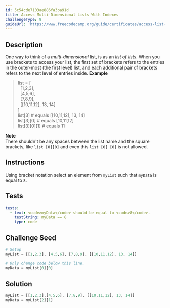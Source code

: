 ```yaml
---
id: 5c54cde7103ae886fa3ba91d
title: Access Multi-Dimensional Lists With Indexes
challengeType: 9
guideUrl: 'https://www.freecodecamp.org/guide/certificates/access-list-data-with-indexes'
---
```


## Description
<section id='description'>
One way to think of a <dfn>multi-dimensional</dfn> list, is as an <em>list of lists</em>. When you use brackets to access your list, the first set of brackets refers to the entries in the outer-most (the first level) list, and each additional pair of brackets refers to the next level of entries inside.
<strong>Example</strong>
<blockquote>list = [<br>&nbsp;&nbsp;[1,2,3],<br>&nbsp;&nbsp;[4,5,6],<br>&nbsp;&nbsp;[7,8,9],<br>&nbsp;&nbsp;[[10,11,12], 13, 14]<br>]<br>list[3] # equals [[10,11,12], 13, 14]<br>list[3][0] # equals [10,11,12]<br>list[3][0][1] # equals 11</blockquote>
<strong>Note</strong><br>There shouldn't be any spaces between the list name and the square brackets, like <code>list [0][0]</code> and even this <code>list [0] [0]</code> is not allowed.
</section>

## Instructions
<section id='instructions'>
Using bracket notation select an element from <code>myList</code> such that <code>myData</code> is equal to <code>8</code>.
</section>

## Tests
<section id='tests'>

```yml
tests:
  - text: <code>myData</code> should be equal to <code>8</code>.
    testString: myData == 8
    type: code

```

</section>

## Challenge Seed
<section id='challengeSeed'>

<div id='py-seed'>

```python
# Setup
myList = [[1,2,3], [4,5,6], [7,8,9], [[10,11,12], 13, 14]]

# Only change code below this line.
myData = myList[0][0]

```

</div>

</section>

## Solution
<section id='solution'>


```python
myList = [[1,2,3],[4,5,6], [7,8,9], [[10,11,12], 13, 14]]
myData = myList[2][1]
```

</section>
